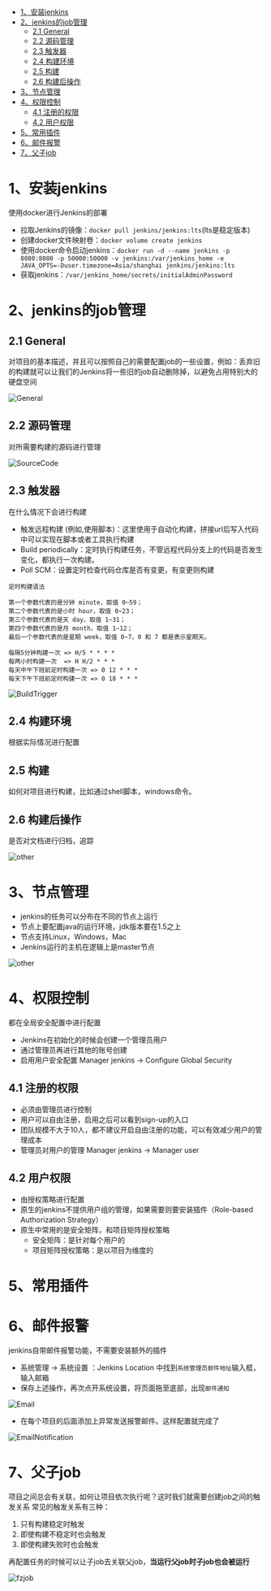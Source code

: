 - [1、安装jenkins](#1安装jenkins)
- [2、jenkins的job管理](#2jenkins的job管理)
  - [2.1 General](#21-general)
  - [2.2 源码管理](#22-源码管理)
  - [2.3 触发器](#23-触发器)
  - [2.4 构建环境](#24-构建环境)
  - [2.5 构建](#25-构建)
  - [2.6 构建后操作](#26-构建后操作)
- [3、节点管理](#3节点管理)
- [4、权限控制](#4权限控制)
  - [4.1 注册的权限](#41-注册的权限)
  - [4.2 用户权限](#42-用户权限)
- [5、常用插件](#5常用插件)
- [6、邮件报警](#6邮件报警)
- [7、父子job](#7父子job)


# 1、安装jenkins
使用docker进行Jenkins的部署

- 拉取Jenkins的镜像：`docker pull jenkins/jenkins:lts`(lts是稳定版本)
- 创建docker文件映射卷：`docker volume create jenkins`
- 使用docker命令启动jenkins：`docker run -d --name jenkins -p 8080:8080 -p 50000:50000 -v jenkins:/var/jenkins_home -e JAVA_OPTS=-Duser.timezone=Asia/shanghai jenkins/jenkins:lts`
- 获取jenkins：`/var/jenkins_home/secrets/initialAdminPassword`

# 2、jenkins的job管理

## 2.1 General
对项目的基本描述，并且可以按照自己的需要配置job的一些设置，例如：丢弃旧的构建就可以让我们的Jenkins将一些旧的job自动删除掉，以避免占用特别大的硬盘空间

![General](https://github.com/xujiangchen/Test-Notes/blob/main/Jenkins/images/General.png)

## 2.2 源码管理
对所需要构建的源码进行管理

![SourceCode](https://github.com/xujiangchen/Test-Notes/blob/main/Jenkins/images/SourceCode.png)

## 2.3 触发器
在什么情况下会进行构建
- 触发远程构建 (例如,使用脚本)：这里使用于自动化构建，拼接url后写入代码中可以实现在脚本或者工具执行构建
- Build periodically：定时执行构建任务，不管远程代码分支上的代码是否发生变化，都执行一次构建。
- Poll SCM：设置定时检查代码仓库是否有变更，有变更则构建

```
定时构建语法

第一个参数代表的是分钟 minute，取值 0~59；
第二个参数代表的是小时 hour，取值 0~23；
第三个参数代表的是天 day，取值 1~31；
第四个参数代表的是月 month，取值 1~12；
最后一个参数代表的是星期 week，取值 0~7，0 和 7 都是表示星期天。

每隔5分钟构建一次 => H/5 * * * *
每两小时构建一次  => H H/2 * * *
每天中午下班前定时构建一次 => 0 12 * * *
每天下午下班前定时构建一次 => 0 18 * * *
```

![BuildTrigger](https://github.com/xujiangchen/Test-Notes/blob/main/Jenkins/images/BuildTrigger.png)

## 2.4 构建环境
根据实际情况进行配置

## 2.5 构建
如何对项目进行构建，比如通过shell脚本，windows命令。

## 2.6 构建后操作
是否对文档进行归档，追踪

![other](https://github.com/xujiangchen/Test-Notes/blob/main/Jenkins/images/other.png)

# 3、节点管理

- jenkins的任务可以分布在不同的节点上运行
- 节点上要配置java的运行环境，jdk版本要在1.5之上
- 节点支持Linux，Windows，Mac
- Jenkins运行的主机在逻辑上是master节点

![other](https://github.com/xujiangchen/Test-Notes/blob/main/Jenkins/images/slave.png)

# 4、权限控制

都在全局安全配置中进行配置

- Jenkins在初始化的时候会创建一个管理员用户
- 通过管理员再进行其他的账号创建
- 启用用户安全配置 Manager jenkins -> Configure Global Security

## 4.1 注册的权限
- 必须由管理员进行控制
- 用户可以自由注册，启用之后可以看到sign-up的入口
- 团队规模不大于10人，都不建议开启自由注册的功能，可以有效减少用户的管理成本
- 管理员对用户的管理 Manager jenkins -> Manager user

## 4.2 用户权限
- 由授权策略进行配置
- 原生的jenkins不提供用户组的管理，如果需要则要安装插件（Role-based Authorization Strategy）
- 原生中常用的是安全矩阵，和项目矩阵授权策略
  - 安全矩阵：是针对每个用户的
  - 项目矩阵授权策略：是以项目为维度的

# 5、常用插件

# 6、邮件报警
jenkins自带邮件报警功能，不需要安装额外的插件
- 系统管理 -> 系统设置 ：Jenkins Location 中找到`系统管理员邮件地址`输入框，输入邮箱
- 保存上述操作，再次点开系统设置，将页面拖至底部，出现`邮件通知`

![Email](https://github.com/xujiangchen/Test-Notes/blob/main/Jenkins/images/Email.png)

- 在每个项目的后面添加上异常发送报警邮件。这样配置就完成了

![EmailNotification](https://github.com/xujiangchen/Test-Notes/blob/main/Jenkins/images/EmailNotification.png)

# 7、父子job

项目之间总会有关联，如何让项目依次执行呢？这时我们就需要创建job之间的触发关系
常见的触发关系有三种：
1. 只有构建稳定时触发
2. 即使构建不稳定时也会触发
3. 即使构建失败时也会触发

再配置任务的时候可以让子job去关联父job，**当运行父job时子job也会被运行**

![fzjob](https://github.com/xujiangchen/Test-Notes/blob/main/Jenkins/images/fzjob.png)
